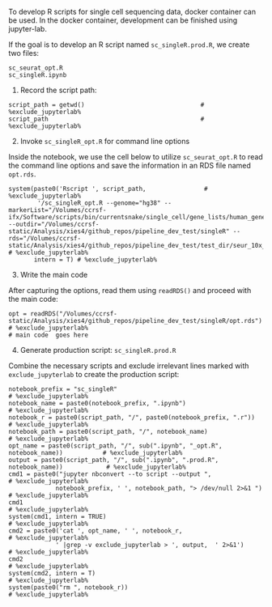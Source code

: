 To develop R scripts for single cell sequencing data, docker container can be used. In the docker container, development can be finished using jupyter-lab. 

If the goal is to develop an R script named `sc_singleR.prod.R`, we create two files: 
```
sc_seurat_opt.R
sc_singleR.ipynb
```

1. Record the script path:

```
script_path = getwd()                                # %exclude_jupyterlab%
script_path                                          # %exclude_jupyterlab%
```

2. Invoke `sc_singleR_opt.R` for command line options 

Inside the notebook, we use the cell below to utilize `sc_seurat_opt.R` to read the command line options and save the information in an RDS file named `opt.rds`. 

```
system(paste0('Rscript ', script_path,                # %exclude_jupyterlab%
        '/sc_singleR_opt.R --genome="hg38" --markerList="/Volumes/ccrsf-ifx/Software/scripts/bin/currentsnake/single_cell/gene_lists/human_gene_list.csv" --outdir="/Volumes/ccrsf-static/Analysis/xies4/github_repos/pipeline_dev_test/singleR" --rds="/Volumes/ccrsf-static/Analysis/xies4/github_repos/pipeline_dev_test/test_dir/seur_10x_cluster_object.rds"'),  # %exclude_jupyterlab%
       intern = T) # %exclude_jupyterlab%
```

3. Write the main code

After capturing the options, read them using `readRDS()` and proceed with the main code: 

```
opt = readRDS("/Volumes/ccrsf-static/Analysis/xies4/github_repos/pipeline_dev_test/singleR/opt.rds")         # %exclude_jupyterlab%
# main code  goes here
```

4. Generate production script: `sc_singleR.prod.R`

Combine the necessary scripts and exclude irrelevant lines marked with `exclude_jupyterlab` to create the production script:

```
notebook_prefix = "sc_singleR"                                                         # %exclude_jupyterlab%
notebook_name = paste0(notebook_prefix, ".ipynb")                                     # %exclude_jupyterlab%
notebook_r = paste0(script_path, "/", paste0(notebook_prefix, ".r"))                  # %exclude_jupyterlab%
notebook_path = paste0(script_path, "/", notebook_name)                               # %exclude_jupyterlab%
opt_name = paste0(script_path, "/", sub(".ipynb", "_opt.R", notebook_name))           # %exclude_jupyterlab%
output = paste0(script_path, "/", sub(".ipynb", ".prod.R", notebook_name))            # %exclude_jupyterlab%
cmd1 = paste0("jupyter nbconvert --to script --output ",                              # %exclude_jupyterlab%
             notebook_prefix, ' ', notebook_path, "> /dev/null 2>&1 ")                # %exclude_jupyterlab%
cmd1                                                                                  # %exclude_jupyterlab%
system(cmd1, intern = TRUE)                                                            # %exclude_jupyterlab%
cmd2 = paste0('cat ', opt_name, ' ', notebook_r,                                      # %exclude_jupyterlab%
             ' |grep -v exclude_jupyterlab > ', output,  ' 2>&1')                     # %exclude_jupyterlab%
cmd2                                                                                  # %exclude_jupyterlab%
system(cmd2, intern = T)                                                              # %exclude_jupyterlab%
system(paste0("rm ", notebook_r))                                                     # %exclude_jupyterlab%  
```

